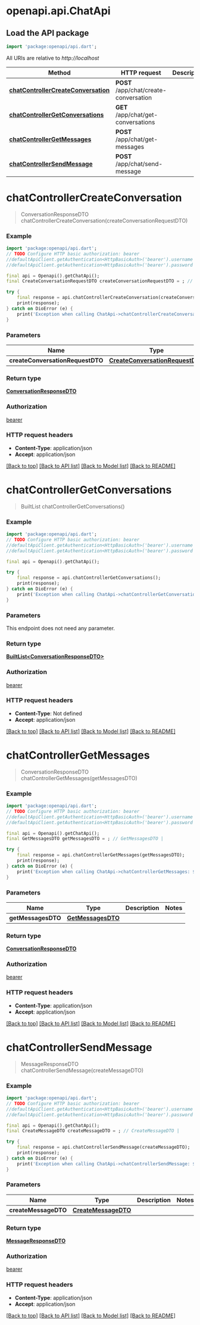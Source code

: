 # openapi.api.ChatApi

## Load the API package
```dart
import 'package:openapi/api.dart';
```

All URIs are relative to *http://localhost*

Method | HTTP request | Description
------------- | ------------- | -------------
[**chatControllerCreateConversation**](ChatApi.md#chatcontrollercreateconversation) | **POST** /app/chat/create-conversation | 
[**chatControllerGetConversations**](ChatApi.md#chatcontrollergetconversations) | **GET** /app/chat/get-conversations | 
[**chatControllerGetMessages**](ChatApi.md#chatcontrollergetmessages) | **POST** /app/chat/get-messages | 
[**chatControllerSendMessage**](ChatApi.md#chatcontrollersendmessage) | **POST** /app/chat/send-message | 


# **chatControllerCreateConversation**
> ConversationResponseDTO chatControllerCreateConversation(createConversationRequestDTO)



### Example
```dart
import 'package:openapi/api.dart';
// TODO Configure HTTP basic authorization: bearer
//defaultApiClient.getAuthentication<HttpBasicAuth>('bearer').username = 'YOUR_USERNAME'
//defaultApiClient.getAuthentication<HttpBasicAuth>('bearer').password = 'YOUR_PASSWORD';

final api = Openapi().getChatApi();
final CreateConversationRequestDTO createConversationRequestDTO = ; // CreateConversationRequestDTO | 

try {
    final response = api.chatControllerCreateConversation(createConversationRequestDTO);
    print(response);
} catch on DioError (e) {
    print('Exception when calling ChatApi->chatControllerCreateConversation: $e\n');
}
```

### Parameters

Name | Type | Description  | Notes
------------- | ------------- | ------------- | -------------
 **createConversationRequestDTO** | [**CreateConversationRequestDTO**](CreateConversationRequestDTO.md)|  | 

### Return type

[**ConversationResponseDTO**](ConversationResponseDTO.md)

### Authorization

[bearer](../README.md#bearer)

### HTTP request headers

 - **Content-Type**: application/json
 - **Accept**: application/json

[[Back to top]](#) [[Back to API list]](../README.md#documentation-for-api-endpoints) [[Back to Model list]](../README.md#documentation-for-models) [[Back to README]](../README.md)

# **chatControllerGetConversations**
> BuiltList<ConversationResponseDTO> chatControllerGetConversations()



### Example
```dart
import 'package:openapi/api.dart';
// TODO Configure HTTP basic authorization: bearer
//defaultApiClient.getAuthentication<HttpBasicAuth>('bearer').username = 'YOUR_USERNAME'
//defaultApiClient.getAuthentication<HttpBasicAuth>('bearer').password = 'YOUR_PASSWORD';

final api = Openapi().getChatApi();

try {
    final response = api.chatControllerGetConversations();
    print(response);
} catch on DioError (e) {
    print('Exception when calling ChatApi->chatControllerGetConversations: $e\n');
}
```

### Parameters
This endpoint does not need any parameter.

### Return type

[**BuiltList&lt;ConversationResponseDTO&gt;**](ConversationResponseDTO.md)

### Authorization

[bearer](../README.md#bearer)

### HTTP request headers

 - **Content-Type**: Not defined
 - **Accept**: application/json

[[Back to top]](#) [[Back to API list]](../README.md#documentation-for-api-endpoints) [[Back to Model list]](../README.md#documentation-for-models) [[Back to README]](../README.md)

# **chatControllerGetMessages**
> ConversationResponseDTO chatControllerGetMessages(getMessagesDTO)



### Example
```dart
import 'package:openapi/api.dart';
// TODO Configure HTTP basic authorization: bearer
//defaultApiClient.getAuthentication<HttpBasicAuth>('bearer').username = 'YOUR_USERNAME'
//defaultApiClient.getAuthentication<HttpBasicAuth>('bearer').password = 'YOUR_PASSWORD';

final api = Openapi().getChatApi();
final GetMessagesDTO getMessagesDTO = ; // GetMessagesDTO | 

try {
    final response = api.chatControllerGetMessages(getMessagesDTO);
    print(response);
} catch on DioError (e) {
    print('Exception when calling ChatApi->chatControllerGetMessages: $e\n');
}
```

### Parameters

Name | Type | Description  | Notes
------------- | ------------- | ------------- | -------------
 **getMessagesDTO** | [**GetMessagesDTO**](GetMessagesDTO.md)|  | 

### Return type

[**ConversationResponseDTO**](ConversationResponseDTO.md)

### Authorization

[bearer](../README.md#bearer)

### HTTP request headers

 - **Content-Type**: application/json
 - **Accept**: application/json

[[Back to top]](#) [[Back to API list]](../README.md#documentation-for-api-endpoints) [[Back to Model list]](../README.md#documentation-for-models) [[Back to README]](../README.md)

# **chatControllerSendMessage**
> MessageResponseDTO chatControllerSendMessage(createMessageDTO)



### Example
```dart
import 'package:openapi/api.dart';
// TODO Configure HTTP basic authorization: bearer
//defaultApiClient.getAuthentication<HttpBasicAuth>('bearer').username = 'YOUR_USERNAME'
//defaultApiClient.getAuthentication<HttpBasicAuth>('bearer').password = 'YOUR_PASSWORD';

final api = Openapi().getChatApi();
final CreateMessageDTO createMessageDTO = ; // CreateMessageDTO | 

try {
    final response = api.chatControllerSendMessage(createMessageDTO);
    print(response);
} catch on DioError (e) {
    print('Exception when calling ChatApi->chatControllerSendMessage: $e\n');
}
```

### Parameters

Name | Type | Description  | Notes
------------- | ------------- | ------------- | -------------
 **createMessageDTO** | [**CreateMessageDTO**](CreateMessageDTO.md)|  | 

### Return type

[**MessageResponseDTO**](MessageResponseDTO.md)

### Authorization

[bearer](../README.md#bearer)

### HTTP request headers

 - **Content-Type**: application/json
 - **Accept**: application/json

[[Back to top]](#) [[Back to API list]](../README.md#documentation-for-api-endpoints) [[Back to Model list]](../README.md#documentation-for-models) [[Back to README]](../README.md)

